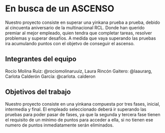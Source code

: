 # En busca de un ASCENSO 
Nuestro proyecto consiste en superar una yinkana prueba a prueba, debido al cincuenta aniversario de la multinacional RCL. Donde han querido premiar al mejor empleado, quien tendra que completar tareas, resolver problemas y superar desafíos. A medida que vaya superando las pruebas ira acumulando puntos con el objetvo de conseguir el ascenso. 

## Integrantes del equipo
Rocío Molina Ruiz: @rociomolinaruuiz, Laura Rincón Gaitero: @laaurarg, Carlota Calderón García: @carlota. calderon

## Objetivos del trabajo
Nuestro proyecto consiste en una yinkana compuesta por tres fases, inicial, intermedia y final. El empleado seleccionado deberá ir superando las pruebas para poder pasar de fases, ya que la segunda y tercera fase tienen el requisito de un mínimo de puntos para acceder a ella, si no tienen ese numero de puntos inmediatamente serán eliminados.
